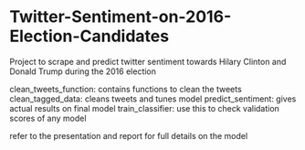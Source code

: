 # Twitter-Sentiment-on-2016-Election-Candidates
Project to scrape and predict twitter sentiment towards Hilary Clinton and Donald Trump during the 2016 election

clean_tweets_function: contains functions to clean the tweets
clean_tagged_data: cleans tweets and tunes model
predict_sentiment: gives actual results on final model
train_classifier: use this to check validation scores of any model

refer to the presentation and report for full details on the model
